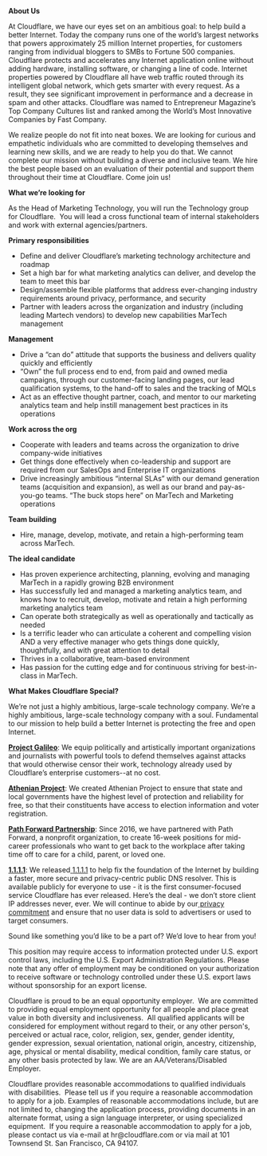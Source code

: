 <div class="content-intro">
	<div><strong>About Us</strong></div>
	<div>
		<p><span style="font-weight: 400;">At Cloudflare, we have our eyes set on an ambitious goal: to help build a better Internet. Today the company runs one of the world’s largest networks that powers approximately 25 million Internet properties, for customers ranging from individual bloggers to SMBs to Fortune 500 companies. Cloudflare protects and accelerates any Internet application online without adding hardware, installing software, or changing a line of code. Internet properties powered by Cloudflare all have web traffic routed through its intelligent global network, which gets smarter with every request. As a result, they see significant improvement in performance and a decrease in spam and other attacks. Cloudflare was named to Entrepreneur Magazine’s Top Company Cultures list and ranked among the World’s Most Innovative Companies by Fast Company.</span><span style="font-weight: 400;">&nbsp;</span></p>
		<p><span style="font-weight: 400;">We realize people do not fit into neat boxes. We are looking for curious and empathetic individuals who are committed to developing themselves and learning new skills, and we are ready to help you do that. We cannot complete our mission without building a diverse and inclusive team. We hire the best people based on an evaluation of their potential and support them throughout their time at Cloudflare. Come join us!&nbsp;</span></p>
	</div>
</div>
<p><strong>What we’re looking for</strong></p>
<p><span style="font-weight: 400;">As the Head of Marketing Technology, you will run the Technology group for Cloudflare.&nbsp; You will lead a cross functional team of internal stakeholders and work with external agencies/partners.&nbsp;&nbsp;</span></p>
<p><strong>Primary responsibilities&nbsp;</strong></p>
<ul>
	<li style="font-weight: 400;"><span style="font-weight: 400;">Define and deliver Cloudflare’s marketing technology architecture and roadmap&nbsp;</span></li>
	<li style="font-weight: 400;"><span style="font-weight: 400;">Set a high bar for what marketing analytics can deliver, and develop the team to meet this bar&nbsp;</span></li>
	<li style="font-weight: 400;"><span style="font-weight: 400;">Design/assemble flexible platforms that address ever-changing industry requirements around privacy, performance, and security</span></li>
	<li style="font-weight: 400;"><span style="font-weight: 400;">Partner with leaders across the organization and industry (including leading Martech vendors) to develop new capabilities MarTech management&nbsp;</span></li>
</ul>
<p><strong>Management&nbsp;</strong></p>
<ul>
	<li style="font-weight: 400;"><span style="font-weight: 400;">Drive a “can do” attitude that supports the business and delivers quality quickly and efficiently&nbsp;</span></li>
	<li style="font-weight: 400;"><span style="font-weight: 400;">“Own” the full process end to end, from paid and owned media campaigns, through our customer-facing landing pages, our lead qualification systems, to the hand-off to sales and the tracking of MQLs</span></li>
	<li style="font-weight: 400;"><span style="font-weight: 400;">Act as an effective thought partner, coach, and mentor to our marketing analytics team and help instill management best practices in its operations&nbsp;</span></li>
</ul>
<p><strong>Work across the org&nbsp;</strong></p>
<ul>
	<li style="font-weight: 400;"><span style="font-weight: 400;">Cooperate with leaders and teams across the organization to drive company-wide initiatives</span></li>
	<li style="font-weight: 400;"><span style="font-weight: 400;">Get things done effectively when co-leadership and support are required from our SalesOps and Enterprise IT organizations&nbsp;</span></li>
	<li style="font-weight: 400;"><span style="font-weight: 400;">Drive increasingly ambitious “internal SLAs” with our demand generation teams (acquisition and expansion), as well as our brand and pay-as-you-go teams. “The buck stops here” on MarTech and Marketing operations&nbsp;&nbsp;</span></li>
</ul>
<p><strong>Team building&nbsp;</strong></p>
<ul>
	<li style="font-weight: 400;"><span style="font-weight: 400;">Hire, manage, develop, motivate, and retain a high-performing team across MarTech.&nbsp;</span></li>
</ul>
<p><strong>The ideal candidate&nbsp;</strong></p>
<ul>
	<li style="font-weight: 400;"><span style="font-weight: 400;">Has proven experience architecting, planning, evolving and managing MarTech in a rapidly growing B2B environment</span></li>
	<li style="font-weight: 400;"><span style="font-weight: 400;">Has successfully led and managed a marketing analytics team, and knows how to recruit, develop, motivate and retain a high performing marketing analytics team&nbsp;</span></li>
	<li style="font-weight: 400;"><span style="font-weight: 400;">Can operate both strategically as well as operationally and tactically as needed&nbsp;</span></li>
	<li style="font-weight: 400;"><span style="font-weight: 400;">Is a terrific leader who can articulate a coherent and compelling vision AND a very effective manager who gets things done quickly, thoughtfully, and with great attention to detail&nbsp;</span></li>
	<li style="font-weight: 400;"><span style="font-weight: 400;">Thrives in a collaborative, team-based environment&nbsp;</span></li>
	<li style="font-weight: 400;"><span style="font-weight: 400;">Has passion for the cutting edge and for continuous striving for best-in-class in MarTech.&nbsp;&nbsp;</span></li>
</ul>
<div class="content-conclusion">
	<p><strong>What Makes Cloudflare Special?</strong></p>
	<p><span style="font-weight: 400;">We’re not just a highly ambitious, large-scale technology company. We’re a highly ambitious, large-scale technology company with a soul. Fundamental to our mission to help build a better Internet is protecting the free and open Internet.</span></p>
	<p><a href="https://blog.cloudflare.com/protecting-free-expression-online/"><strong>Project Galileo</strong></a><span style="font-weight: 400;">: We equip politically and artistically important organizations and journalists with powerful tools to defend themselves against attacks that would otherwise censor their work, technology already used by Cloudflare’s enterprise customers--at no cost.</span></p>
	<p><strong><a href="https://www.cloudflare.com/athenian/">Athenian Project</a></strong><span style="font-weight: 400;">: We created Athenian Project to ensure that state and local governments have the highest level of protection and reliability for free, so that their constituents have access to election information and voter registration.</span></p>
	<p><a href="https://blog.cloudflare.com/tag/path-forward/"><strong>Path Forward Partnership</strong></a><span style="font-weight: 400;">: Since 2016, we have partnered with Path Forward, a nonprofit organization, to create 16-week positions for mid-career professionals who want to get back to the workplace after taking time off to care for a child, parent, or loved one.</span></p>
	<p><a href="https://1.1.1.1/"><strong>1.1.1.1</strong></a><span style="font-weight: 400;">: We released</span><a href="https://1.1.1.1/"> <span style="font-weight: 400;">1.1.1.1</span></a><span style="font-weight: 400;"> to help fix the foundation of the Internet by building a faster, more secure and privacy-centric public DNS resolver. This is available publicly for everyone to use - it is the first consumer-focused service Cloudflare has ever released. Here’s the deal - we don’t store client IP addresses never, ever. We will continue to abide by our</span><a href="https://developers.cloudflare.com/1.1.1.1/privacy/public-dns-resolver"> privacy commitment</a><span style="font-weight: 400;"> and ensure that no user data is sold to advertisers or used to target consumers.</span></p>
	<p><span style="font-weight: 400;">Sound like something you’d like to be a part of? We’d love to hear from you!</span></p>
	<p><span style="font-weight: 400;">This position may require access to information protected under U.S. export control laws, including the U.S. Export Administration Regulations. Please note that any offer of employment may be conditioned on your authorization to receive software or technology controlled under these U.S. export laws without sponsorship for an export license.</span></p>
	<p><span style="font-weight: 400;">Cloudflare is proud to be an equal opportunity employer. &nbsp;We are committed to providing equal employment opportunity for all people and place great value in both diversity and inclusiveness. &nbsp;All qualified applicants will be considered for employment without regard to their, or any other person's, perceived or actual</span> <span style="font-weight: 400;">race, color, religion, sex, gender, gender identity, gender expression, sexual orientation, national origin, ancestry, citizenship, age, physical or mental disability, medical condition, family care status, or any other basis protected by law. </span><span style="font-weight: 400;">We are an AA/Veterans/Disabled Employer.</span></p>
	<p><span style="font-weight: 400;">Cloudflare provides reasonable accommodations to qualified individuals with disabilities. &nbsp;Please tell us if you require a reasonable accommodation to apply for a job. Examples of reasonable accommodations include, but are not limited to, changing the application process, providing documents in an alternate format, using a sign language interpreter, or using specialized equipment. &nbsp;If you require a reasonable accommodation to apply for a job, please contact us via e-mail at </span><span style="font-weight: 400;">hr@cloudflare.com</span><span style="font-weight: 400;"> or via mail at 101 Townsend St. San Francisco, CA 94107.</span></p>
</div>